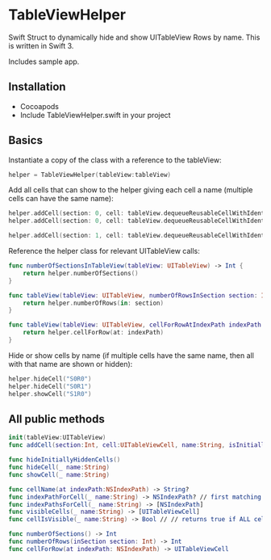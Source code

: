 # TableViewHelper
Swift Struct to dynamically hide and show UITableView Rows by name. This is written in Swift 3.

Includes sample app.

## Installation ##
- Cocoapods
- Include TableViewHelper.swift in your project

## Basics ##
Instantiate a copy of the class with a reference to the tableView:
```swift
helper = TableViewHelper(tableView:tableView)
```

Add all cells that can show to the helper giving each cell a name (multiple cells can have the same name):
```swift
helper.addCell(section: 0, cell: tableView.dequeueReusableCellWithIdentifier("S0R0")! as UITableViewCell, name: "S0R0")
helper.addCell(section: 0, cell: tableView.dequeueReusableCellWithIdentifier("S0R1")! as UITableViewCell, name: "S0R1")

helper.addCell(section: 1, cell: tableView.dequeueReusableCellWithIdentifier("S1R0")! as UITableViewCell, name: "S1R0")
```

Reference the helper class for relevant UITableView calls:
```swift
func numberOfSectionsInTableView(tableView: UITableView) -> Int {
    return helper.numberOfSections()
}

func tableView(tableView: UITableView, numberOfRowsInSection section: Int) -> Int {
    return helper.numberOfRows(in: section)
}

func tableView(tableView: UITableView, cellForRowAtIndexPath indexPath: NSIndexPath) -> UITableViewCell {
    return helper.cellForRow(at: indexPath)
}
```

Hide or show cells by name (if multiple cells have the same name, then all with that name are shown or hidden):
```swift
helper.hideCell("S0R0")
helper.hideCell("S0R1")
helper.showCell("S1R0")
```

## All public methods ##
```swift
init(tableView:UITableView)
func addCell(section:Int, cell:UITableViewCell, name:String, isInitiallyHidden: Bool = false)

func hideInitiallyHiddenCells()
func hideCell(_ name:String)
func showCell(_ name:String)

func cellName(at indexPath:NSIndexPath) -> String?
func indexPathForCell(_ name:String) -> NSIndexPath? // first matching cell
func indexPathsForCell(_ name:String) -> [NSIndexPath]
func visibleCells(_ name:String) -> [UITableViewCell]
func cellIsVisible(_ name:String) -> Bool // // returns true if ALL cells with that name are visible

func numberOfSections() -> Int
func numberOfRows(inSection section: Int) -> Int
func cellForRow(at indexPath: NSIndexPath) -> UITableViewCell
```
